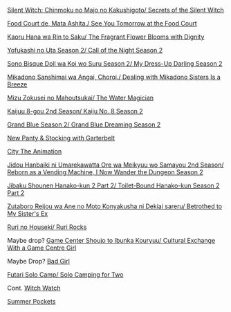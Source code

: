 [Silent Witch: Chinmoku no Majo no Kakushigoto/ Secrets of the Silent Witch](https://myanimelist.net/anime/59459/Silent_Witch__Chinmoku_no_Majo_no_Kakushigoto)


[Food Court de, Mata Ashita./ See You Tomorrow at the Food Court](https://myanimelist.net/anime/60508/Food_Court_de_Mata_Ashita)

[Kaoru Hana wa Rin to Saku/ The Fragrant Flower Blooms with Dignity](https://myanimelist.net/anime/59845/Kaoru_Hana_wa_Rin_to_Saku)

[Yofukashi no Uta Season 2/ Call of the Night Season 2](https://myanimelist.net/anime/58390/Yofukashi_no_Uta_Season_2)

[Sono Bisque Doll wa Koi wo Suru Season 2/ My Dress-Up Darling Season 2](https://myanimelist.net/anime/53065/Sono_Bisque_Doll_wa_Koi_wo_Suru_Season_2)

[Mikadono Sanshimai wa Angai, Choroi./ Dealing with Mikadono Sisters Is a Breeze](https://myanimelist.net/anime/59207/Mikadono_Sanshimai_wa_Angai_Choroi)

[Mizu Zokusei no Mahoutsukai/ The Water Magician](https://myanimelist.net/anime/60732/Mizu_Zokusei_no_Mahoutsukai)

[Kaijuu 8-gou 2nd Season/ Kaiju No. 8 Season 2](https://myanimelist.net/anime/59177/Kaijuu_8-gou_2nd_Season)

[Grand Blue Season 2/ Grand Blue Dreaming Season 2](https://myanimelist.net/anime/59986/Grand_Blue_Season_2)

[New Panty & Stocking with Garterbelt](https://myanimelist.net/anime/52293/New_Panty___Stocking_with_Garterbelt)

[City The Animation](https://myanimelist.net/anime/59898/City_The_Animation)

[Jidou Hanbaiki ni Umarekawatta Ore wa Meikyuu wo Samayou 2nd Season/ Reborn as a Vending Machine, I Now Wander the Dungeon Season 2](https://myanimelist.net/anime/56700/Jidou_Hanbaiki_ni_Umarekawatta_Ore_wa_Meikyuu_wo_Samayou_2nd_Season)

[Jibaku Shounen Hanako-kun 2 Part 2/ Toilet-Bound Hanako-kun Season 2 Part 2](https://myanimelist.net/anime/61339/Jibaku_Shounen_Hanako-kun_2_Part_2)

[Zutaboro Reijou wa Ane no Moto Konyakusha ni Dekiai sareru/ Betrothed to My Sister's Ex](https://myanimelist.net/anime/59421/Zutaboro_Reijou_wa_Ane_no_Moto_Konyakusha_ni_Dekiai_sareru)

[Ruri no Houseki/ Ruri Rocks](https://myanimelist.net/anime/59791/Ruri_no_Houseki)

Maybe drop?
[Game Center Shoujo to Ibunka Kouryuu/ Cultural Exchange With a Game Centre Girl](https://myanimelist.net/anime/59689/Game_Center_Shoujo_to_Ibunka_Kouryuu)

Maybe Drop?
[Bad Girl](https://myanimelist.net/anime/59161/Bad_Girl)


[Futari Solo Camp/ Solo Camping for Two](https://myanimelist.net/anime/60665/Futari_Solo_Camp)


Cont. 
[Witch Watch](https://myanimelist.net/anime/59597/Witch_Watch)

[Summer Pockets](https://myanimelist.net/anime/50694/Summer_Pockets)
